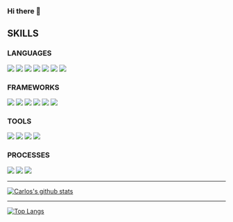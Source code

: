 ### Hi there 👋


## SKILLS
### LANGUAGES
<p>
  <img src="https://img.shields.io/badge/javascript%20-000.svg?&style=for-the-badge&logo=javascript&logoColor=white" />
      <img src="https://img.shields.io/badge/php3%20-000.svg?&style=for-the-badge&logo=php&logoColor=white" />
  <img src="https://img.shields.io/badge/html5%20-000.svg?&style=for-the-badge&logo=html5&logoColor=white" />
    <img src="https://img.shields.io/badge/Sass%20-000.svg?&style=for-the-badge&logoColor=white" />
  <img src="https://img.shields.io/badge/SQL%20-000.svg?style=for-the-badge&logo=SQL&logoColor=white" />
  <img src="https://img.shields.io/badge/MongoDB%20-000.svg?&style=for-the-badge&logo=ActiveRecord&logoColor=white" />
    <img src="https://img.shields.io/badge/css3%20-000.svg?&style=for-the-badge&logo=css3&logoColor=white" />

</p>

### FRAMEWORKS
<p>
  <img src="https://img.shields.io/badge/React%20-7119C2.svg?&style=for-the-badge&logo=rails&logoColor=white" />
    <img src="https://img.shields.io/badge/Vue%20-7119C2.svg?&style=for-the-badge&logo=vue&logoColor=white" />
      <img src="https://img.shields.io/badge/Ionic%20-7119C2.svg?&style=for-the-badge&logo=vue&logoColor=white" />
  <img src="https://img.shields.io/badge/React%20Native%20-201E84.svg?&style=for-the-badge" />
  <img src="https://img.shields.io/badge/node.js%20-2A42D0.svg?&style=for-the-badge&logo=node.js&logoColor=white" />
  <img src="https://img.shields.io/badge/express.js%20-B8189A.svg?&style=for-the-badge&logo=express.js&logoColor=white" />
</p>

### TOOLS 
<p>
  <img src="https://img.shields.io/badge/Filezilla%20-000.svg?&style=for-the-badge&logo=rspec&logoColor=white" />
  <img src="https://img.shields.io/badge/heroku%20-000.svg?&style=for-the-badge&logo=heroku&logoColor=white" />
  <img src="https://img.shields.io/badge/Atom%20-000.svg?&style=for-the-badge&logo=CI&logoColor=white" />
  <img src="https://img.shields.io/badge/Git%20-000.svg?&style=for-the-badge&logo=Git&logoColor=white" />
</p>

### PROCESSES
<p>
  <img src="https://img.shields.io/badge/OOP%20-000.svg?&style=for-the-badge&logo=OOP&logoColor=white" />
  <img src="https://img.shields.io/badge/MVC%20-000.svg?&style=for-the-badge&logo=MVC&logoColor=white" />
  <img src="https://img.shields.io/badge/REST%20-000.svg?&style=for-the-badge&logo=REST&logoColor=white" />
</p>

*** *** ***

[![Carlos's github stats](https://github-readme-stats.vercel.app/api?username=ceprado93)](https://github.com/ceprado93/github-readme-stats)

*** *** ***

[![Top Langs](https://github-readme-stats.vercel.app/api/top-langs/?username=ceprado93)](https://github.com/ceprado93/github-readme-stats)




<!--
**ceprado93/ceprado93** is a ✨ _special_ ✨ repository because its `README.md` (this file) appears on your GitHub profile.

Here are some ideas to get you started:

- 🔭 I’m currently working on ...
- 🌱 I’m currently learning ...
- 👯 I’m looking to collaborate on ...
- 🤔 I’m looking for help with ...
- 💬 Ask me about ...
- 📫 How to reach me: ...
- 😄 Pronouns: ...
- ⚡ Fun fact: ...
-->

